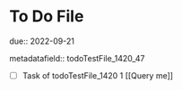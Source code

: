 # To Do File

due:: 2022-09-21

metadatafield:: todoTestFile_1420_47

- [ ] Task of todoTestFile_1420 1 [[Query me]]
